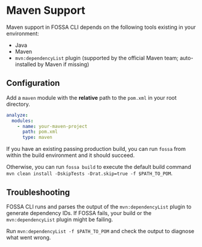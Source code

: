 # Maven Support

Maven support in FOSSA CLI depends on the following tools existing in your environment:

- Java
- Maven
- `mvn:dependencyList` plugin (supported by the official Maven team; auto-installed by Maven if missing)

## Configuration

Add a `maven` module with the **relative** path to the `pom.xml` in your root directory.

```yaml
analyze:
  modules:
    - name: your-maven-project
      path: pom.xml
      type: maven
```

If you have an existing passing production build, you can run `fossa` from within the build environment and it should succeed.

Otherwise, you can run `fossa build` to execute the default build command `mvn clean install -DskipTests -Drat.skip=true -f $PATH_TO_POM`.

## Troubleshooting

FOSSA CLI runs and parses the output of the `mvn:dependencyList` plugin to generate dependency IDs.  If FOSSA fails, your build or the `mvn:dependencyList` plugin might be failing.

Run `mvn:dependencyList -f $PATH_TO_POM` and check the output to diagnose what went wrong.